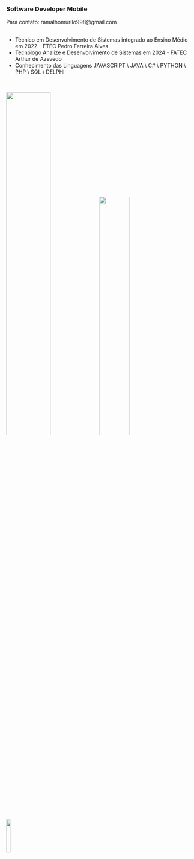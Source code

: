 ### Software Developer Mobile
<p>Para contato: ramalhomurilo998@gmail.com</p>

##

- Técnico em Desenvolvimento de Sistemas integrado ao Ensino Médio em 2022 - ETEC Pedro Ferreira Alves
- Tecnólogo Analize e Desenvolvimento de Sistemas em 2024 - FATEC Arthur de Azevedo
- Conhecimento das Linguagens JAVASCRIPT \ JAVA \ C# \ PYTHON \ PHP \ SQL \ DELPHI

##

<div>
<br>
  <img width="48.3%" src="https://github-readme-stats.vercel.app/api?username=murilo-ramalho&show_icons=true&count_private=true&theme=transparent">
  <img width="40.3%" src="https://github-readme-stats.vercel.app/api/top-langs/?username=murilo-ramalho&layout=compact&theme=transparent">
  
</div>

##

<br>
<div>
  <a href="https://br.linkedin.com/in/murilo-ramalho-da-mata-b162a3226"><img width="15%" src="https://img.shields.io/badge/LinkedIn-0077B5?style=for-the-badge&logo=linkedin&logoColor=white"></a>
</div>
